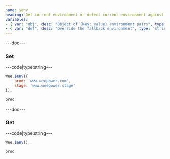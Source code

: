 ```yaml
---
name: $env
heading: Get current environment or detect current environment against specified object
variables:
- { var: "obj", desc: "Object of {key: value} environment pairs", type: "object" }
- { var: "def", desc: "Override the fallback environment", type: "string", default: "local" }
---
```


---doc---

### Set

---code|type:string---

```javascript
Wee.$env({
	prod: 'www.weepower.com',
	stage: 'www.weepower.stage'
});
```

```html
prod
```

---doc---

### Get

---code|type:string---

```javascript
Wee.$env();
```

```html
prod
```